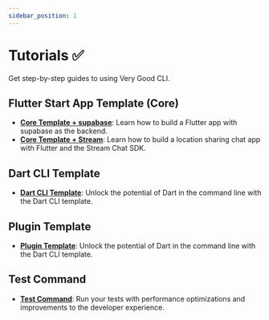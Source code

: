 ```yaml
---
sidebar_position: 1
---
```


# Tutorials ✅

Get step-by-step guides to using Very Good CLI.

## Flutter Start App Template (Core)

- **[Core Template + supabase][supabase_tutorial]**: Learn how to build a Flutter app with supabase as the backend.
- **[Core Template + Stream][stream_tutorial]**: Learn how to build a location sharing chat app with Flutter and the Stream Chat SDK.

## Dart CLI Template

- **[Dart CLI Template][dart_cli_tutorial]**: Unlock the potential of Dart in the command line with the Dart CLI template.

## Plugin Template

- **[Plugin Template][plugin_tutorial]**: Unlock the potential of Dart in the command line with the Dart CLI template.

## Test Command

- **[Test Command][test_tutorial]**: Run your tests with performance optimizations and improvements to the developer experience.

[dart_cli_tutorial]: https://verygood.ventures/blog/generate-command-line-application-cli
[plugin_tutorial]: https://verygood.ventures/blog/generate-flutter-plugins-with-very-good-cli
[stream_tutorial]: https://verygood.ventures/blog/very-good-location-sharing-chat-app
[supabase_tutorial]: https://verygood.ventures/blog/flutter-app-very-good-cli-supabase
[test_tutorial]: https://verygood.ventures/blog/flutter-tests-very-good-cli
